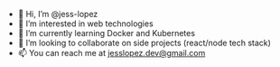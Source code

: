 - 👋 Hi, I’m @jess-lopez
- 👀 I’m interested in web technologies
- 🌱 I’m currently learning Docker and Kubernetes
- 💞️ I’m looking to collaborate on side projects (react/node tech stack)
- 📫 You can reach me at jesslopez.dev@gmail.com

<!---
jess-lopez/jess-lopez is a ✨ special ✨ repository because its `README.md` (this file) appears on your GitHub profile.
You can click the Preview link to take a look at your changes.
--->
